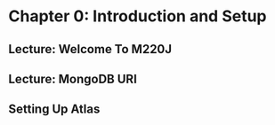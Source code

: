 # Chapter 0: Introduction and Setup
## Lecture: Welcome To M220J
## Lecture: MongoDB URI
## Setting Up Atlas
